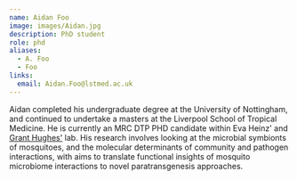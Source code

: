 ```yaml
---
name: Aidan Foo
image: images/Aidan.jpg
description: PhD student
role: phd
aliases:
  - A. Foo
  - Foo
links:
  email: Aidan.Foo@lstmed.ac.uk
---
```


Aidan completed his undergraduate degree at the University of Nottingham, and continued to undertake a masters at the Liverpool School of Tropical Medicine. 
He is currently an MRC DTP PHD candidate within Eva Heinz' and [Grant Hughes'](https://www.lstmed.ac.uk/about/people/dr-grant-hughes) lab. 
His research involves looking at the microbial symbionts of mosquitoes, and the molecular determinants of community and pathogen interactions, with aims to translate functional insights of mosquito microbiome interactions to novel paratransgenesis approaches. 
